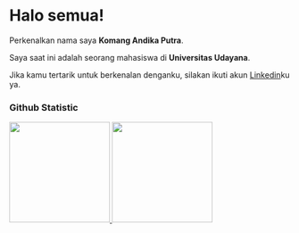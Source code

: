 # Halo semua! 
 
Perkenalkan nama saya **Komang Andika Putra**.<br>
 
Saya saat ini adalah seorang mahasiswa di **Universitas Udayana**.<br>
 
Jika kamu tertarik untuk berkenalan denganku, silakan ikuti akun [Linkedin]([https://www.linkedin.com/in/gilang-adhan/](https://www.linkedin.com/in/komang-andika-putra-b5915a286/))ku ya.
 
### Github Statistic
<p align="left">
<a href="https://github.com/TeoCPerfectForm">
  <img height="180em" src="https://github-readme-stats-eight-theta.vercel.app/api?username=penuliscode&show_icons=true&theme=algolia&include_all_commits=true&count_private=true"/>
  <img height="180em" src="https://github-readme-stats-eight-theta.vercel.app/api/top-langs/?username=penuliscode&layout=compact&layout=compact&theme=algolia"/>
</a>
</p>
